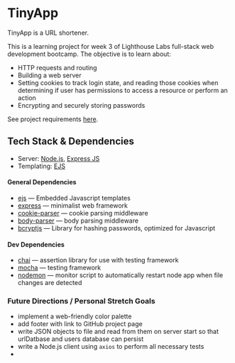 # TinyApp

TinyApp is a URL shortener.

This is a learning project for week 3 of Lighthouse Labs full-stack web development bootcamp. The objective is to learn about:

* HTTP requests and routing
* Building a web server
* Setting cookies to track login state, and reading those cookies when determining if user has permissions to access a resource or perform an action
* Encrypting and securely storing passwords 

See project requirements [here](/REQS.md).

## Tech Stack & Dependencies

* Server: [Node.js](https://nodejs.org/en/), [Express JS](https://expressjs.com/)
* Templating: [EJS](https://ejs.co/)

#### General Dependencies

* [ejs](https://www.npmjs.com/package/ejs) — Embedded Javascript templates
* [express](https://www.npmjs.com/package/express) — minimalist web framework
* [cookie-parser](https://www.npmjs.com/package/cookie-parser) — cookie parsing middleware
* [body-parser](https://www.npmjs.com/package/body-parser) — body parsing middleware
* [bcryptjs](https://www.npmjs.com/package/bcryptjs) — Library for hashing passwords, optimized for Javascript

#### Dev Dependencies

* [chai](https://www.npmjs.com/package/chai) — assertion library for use with testing framework
* [mocha](https://www.npmjs.com/package/mocha) — testing framework 
* [nodemon](https://www.npmjs.com/package/nodemon) — monitor script to automatically restart node app when file changes are detected

### Future Directions / Personal Stretch Goals

* implement a web-friendly color palette
* add footer with link to GitHub project page
* write JSON objects to file and read from them on server start so that urlDatbase and users database can persist
* write a Node.js client using `axios` to perform all necessary tests
* 